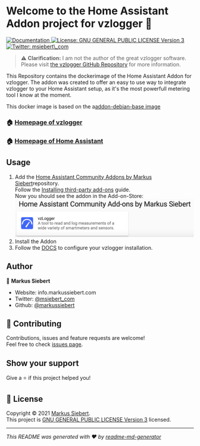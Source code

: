 <!-- markdownlint-disable-file MD013 -->
# Welcome to the Home Assistant Addon project for vzlogger 👋
<p>
  <a href="https://github.com/markussiebert/home-assistant-addon-vzlogger" target="_blank">
    <img alt="Documentation" src="https://img.shields.io/badge/documentation-yes-brightgreen.svg" />
  </a>
  <a href="https://github.com/markussiebert/home-assistant-addon-vzlogger/blob/main/LICENSE" target="_blank">
    <img alt="License: GNU GENERAL PUBLIC LICENSE Version 3" src="https://img.shields.io/badge/License-GNU GENERAL PUBLIC LICENSE Version 3-yellow.svg" />
  </a>
  <a href="https://twitter.com/msiebert\_com" target="_blank">
    <img alt="Twitter: msiebert\_com" src="https://img.shields.io/twitter/follow/msiebert_com.svg?style=social" />
  </a>
</p>

> ⚠️ **Clarification:** I am not the author of the great vzlogger software. Please visit [the vzlogger GitHub Repository](https://wiki.volkszaehler.org/software/controller/vzlogger) for more information.

This Repository contains the dockerimage of the Home Assistant Addon for vzlogger. The addon was created to offer an easy to use way to integrate vzlogger to your Home Assistant setup, as it's the most powerfull metering tool I know at the moment.

This docker image is based on the a[addon-debian-base image](https://github.com/hassio-addons/addon-debian-base)

### 🏠 [Homepage of vzlogger](https://wiki.volkszaehler.org/software/controller/vzlogger)

### 🏠 [Homepage of Home Assistant](https://www.home-assistant.io/)

## Usage

1. Add the [Home Assistant Community Addons by Markus Siebert](https://github.com/markussiebert/home-assistant-addons)repository.<br>
   Follow the [Installing third-party add-ons](https://www.home-assistant.io/common-tasks/os/#installing-third-party-add-ons) guide.<br>
   Now you should see the addon in the Add-on-Store:<br>
   ![addon_repo_view](images/add_on_store_view.png)
2. Install the Addon
3. Follow the [DOCS](DOCS.md) to configure your vzlogger installation.

## Author

👤 **Markus Siebert**

- Website: info.markussiebert.com
- Twitter: [@msiebert_com](https://twitter.com/msiebert_com)
- Github: [@markussiebert](https://github.com/markussiebert)

## 🤝 Contributing

Contributions, issues and feature requests are welcome!<br />Feel free to check [issues page](https://github.com/markussiebert/homeassistant-addon-vzlogger/issues).

## Show your support

Give a ⭐️ if this project helped you!

## 📝 License

Copyright © 2021 [Markus Siebert](https://github.com/markussiebert).<br />
This project is [GNU GENERAL PUBLIC LICENSE Version 3](https://github.com/markussiebert/homeassistant-addon-vzlogger/blob/main/LICENSE) licensed.

---

_This README was generated with ❤️ by [readme-md-generator](https://github.com/kefranabg/readme-md-generator)_
